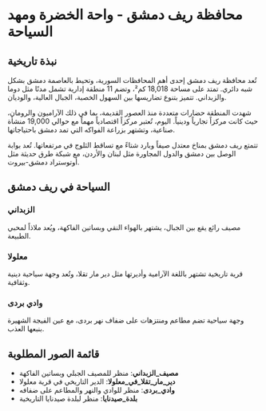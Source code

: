 # محافظة ريف دمشق - واحة الخضرة ومهد السياحة

## نبذة تاريخية
تُعد محافظة ريف دمشق إحدى أهم المحافظات السورية، وتحيط بالعاصمة دمشق بشكل شبه دائري. تمتد على مساحة 18,018 كم²، وتضم 11 منطقة إدارية تشمل مدنًا مثل دوما والزبداني. تتميز بتنوع تضاريسها بين السهول الخصبة، الجبال العالية، والوديان.

شهدت المنطقة حضارات متعددة منذ العصور القديمة، بما في ذلك الآراميون والرومان، حيث كانت مركزاً تجارياً ودينياً. اليوم، تُعتبر مركزاً اقتصادياً مهماً مع حوالي 19,000 منشأة صناعية، وتشتهر بزراعة الفواكه التي تمد دمشق باحتياجاتها.

تتمتع ريف دمشق بمناخ معتدل صيفاً وبارد شتاءً مع تساقط الثلوج في مرتفعاتها. تُعد بوابة الوصل بين دمشق والدول المجاورة مثل لبنان والأردن، مع شبكة طرق حديثة مثل أوتوستراد دمشق-بيروت.

## السياحة في ريف دمشق
### الزبداني
مصيف رائع يقع بين الجبال، يشتهر بالهواء النقي وبساتين الفاكهة، ويُعد ملاذاً لمحبي الطبيعة.

### معلولا
قرية تاريخية تشتهر باللغة الآرامية وأديرتها مثل دير مار تقلا، وتُعد وجهة سياحية دينية وثقافية.

### وادي بردى
وجهة سياحية تضم مطاعم ومنتزهات على ضفاف نهر بردى، مع عين الفيجة الشهيرة بنبعها العذب.

## قائمة الصور المطلوبة
- **مصيف_الزبداني**: منظر للمصيف الجبلي وبساتين الفاكهة
- **دير_مار_تقلا_في_معلولا**: الدير التاريخي في قرية معلولا
- **وادي_بردى**: منظر للوادي والنهر والمطاعم على ضفافه
- **بلدة_صيدنايا**: منظر لبلدة صيدنايا التاريخية